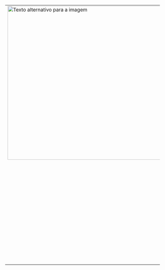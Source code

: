 

<table>
  <tr>
    <td valign="top">
      <img src=https://i.pinimg.com/originals/45/40/cf/4540cfd8909197c2559dd30a7234f63e.gif alt="Texto alternativo para a imagem" width="500px" />
    </td>
    <td valign="top">
    <h1>Sobre mim
      <h3>Olá, eu sou o Lucas Silva 👋</h3>
      <p>
        Sou um desenvolvedor de software apaixonado por tecnologia e por resolver problemas complexos. Atualmente, estou focado em aprender mais sobre desenvolvimento backend com Node.js e bancos de dados NoSQL.
        <br><br>
        - 🔭 Atualmente trabalhando em um projeto pessoal de finanças.
        <br>
        - 🌱 Aprendendo sobre Arquitetura de Microsserviços.
        <br>
        - 📫 Como me encontrar: <a href="URL_DO_SEU_LINKEDIN">LinkedIn</a>
      </p>
    </td>
  </tr>
</table>

